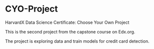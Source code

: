 # CYO-Project
HarvardX Data Science Certificate: Choose Your Own Project

This is the second project from the capstone course on Edx.org.

The project is exploring data and train models for credit card detection.
